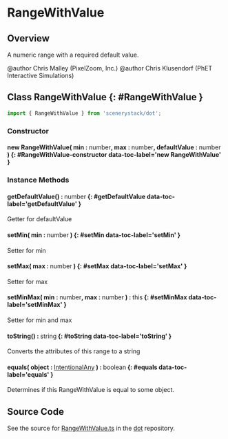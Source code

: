 # RangeWithValue

## Overview

A numeric range with a required default value.

@author Chris Malley (PixelZoom, Inc.)
@author Chris Klusendorf (PhET Interactive Simulations)

## Class RangeWithValue {: #RangeWithValue }


```js
import { RangeWithValue } from 'scenerystack/dot';
```
### Constructor

#### new RangeWithValue( min : <span style="font-weight: 400;"><span style="color: hsla(calc(var(--md-hue) + 180deg),80%,40%,1);">number</span></span>, max : <span style="font-weight: 400;"><span style="color: hsla(calc(var(--md-hue) + 180deg),80%,40%,1);">number</span></span>, defaultValue : <span style="font-weight: 400;"><span style="color: hsla(calc(var(--md-hue) + 180deg),80%,40%,1);">number</span></span> ) {: #RangeWithValue-constructor data-toc-label='new RangeWithValue' }

### Instance Methods

#### getDefaultValue() : <span style="font-weight: 400;"><span style="color: hsla(calc(var(--md-hue) + 180deg),80%,40%,1);">number</span></span> {: #getDefaultValue data-toc-label='getDefaultValue' }

Getter for defaultValue

#### setMin( min : <span style="font-weight: 400;"><span style="color: hsla(calc(var(--md-hue) + 180deg),80%,40%,1);">number</span></span> ) {: #setMin data-toc-label='setMin' }

Setter for min

#### setMax( max : <span style="font-weight: 400;"><span style="color: hsla(calc(var(--md-hue) + 180deg),80%,40%,1);">number</span></span> ) {: #setMax data-toc-label='setMax' }

Setter for max

#### setMinMax( min : <span style="font-weight: 400;"><span style="color: hsla(calc(var(--md-hue) + 180deg),80%,40%,1);">number</span></span>, max : <span style="font-weight: 400;"><span style="color: hsla(calc(var(--md-hue) + 180deg),80%,40%,1);">number</span></span> ) : <span style="font-weight: 400;"><span style="color: hsla(calc(var(--md-hue) + 180deg),80%,40%,1);">this</span></span> {: #setMinMax data-toc-label='setMinMax' }

Setter for min and max

#### toString() : <span style="font-weight: 400;"><span style="color: hsla(calc(var(--md-hue) + 180deg),80%,40%,1);">string</span></span> {: #toString data-toc-label='toString' }

Converts the attributes of this range to a string

#### equals( object : <span style="font-weight: 400;">[IntentionalAny](../phet-core/IntentionalAny.md)</span> ) : <span style="font-weight: 400;"><span style="color: hsla(calc(var(--md-hue) + 180deg),80%,40%,1);">boolean</span></span> {: #equals data-toc-label='equals' }

Determines if this RangeWithValue is equal to some object.



## Source Code

See the source for [RangeWithValue.ts](https://github.com/phetsims/dot/blob/main/js/RangeWithValue.ts) in the [dot](https://github.com/phetsims/dot) repository.
